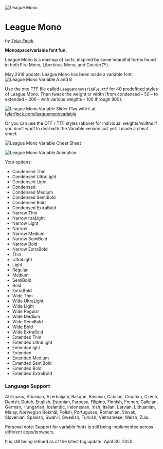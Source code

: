 ![League Mono](https://raw.githubusercontent.com/sursly/leaguemono/master/imgs/leaguemono-sample.png)

League Mono
===========

_by [Tyler Finck](https://www.tylerfinck.com)_

**Monospace/variable font fun.**

League Mono is a mashup of sorts, inspired by some beautiful forms found in both Fira Mono, Libertinus Mono, and Courier(?!).


May 2018 update: League Mono has been made a variable font:
![League Mono Variable A and B](https://raw.githubusercontent.com/sursly/leaguemono/master/imgs/variable-A-B.png)

Use the one TTF file called `LeagueMonoVariable.ttf` for 40 predefined styles of League Mono. Then tweak the weight or width (from condensed – 50 – to extended – 200 - with various weights - 100 through 800).

![League Mono Variable Slider](https://raw.githubusercontent.com/sursly/leaguemono/master/imgs/lm-sliders-fincksite.gif)
Play with it at [tylerfinck.com/leaguemonovariable](https://tylerfinck.com/leaguemonovariable/)


Or you can use the OTF / TTF styles (above) for individual weights/widths if you don’t want to deal with the Variable version just yet. I made a cheat sheet:

![League Mono Variable Cheat Sheet](https://raw.githubusercontent.com/sursly/leaguemono/master/imgs/leaguemonovariable-type2-sample.png)

![League Mono Variable Animation](https://raw.githubusercontent.com/sursly/leaguemono/master/imgs/lm-animated.gif)


Your options:
- Condensed Thin
- Condensed UltraLight
- Condensed Light
- Condensed  
- Condensed Medium
- Condensed SemiBold
- Condensed Bold
- Condensed ExtraBold
- Narrow Thin
- Narrow ltraLight
- Narrow Light
- Narrow
- Narrow Medium
- Narrow SemiBold
- Narrow Bold
- Narrow ExtraBold
- Thin
- UltraLight
- Light
- Regular
- Medium
- SemiBold
- Bold
- ExtraBold
- Wide Thin
- Wide UltraLight
- Wide Light
- Wide Regular
- Wide Medium
- Wide SemiBold
- Wide Bold
- Wide ExtraBold
- Extended Thin
- Extended UltraLight
- Extended ight
- Extended
- Extended Medium
- Extended SemiBold
- Extended Bold
- Extended ExtraBold

### Language Support
Afrikaans, Albanian, Azerbaijani, Basque, Bosnian, Catalan, Croatian, Czech, Danish, Dutch, English, Estonian, Faroese, Filipino, Finnish, French, Galician, German, Hungarian, Icelandic, Indonesian, Irish, Italian, Latvian, Lithuanian, Malay, Norwegian Bokmål, Polish, Portuguese, Romanian, Slovak, Slovenian, Spanish, Swahili, Swedish, Turkish, Vietnamese, Welsh, Zulu

Personal note: Support for variable fonts is still being implemented across different apps/browsers.

It is still being refined as of the latest big update: April 30, 2020.
